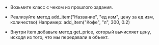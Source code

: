 
- Возьмите класс с чеком из прошлого задания.

- Реализуйте метод add_item("Название", "ед изм", цену за ед изм, количество) 
Например: add_item("Кофе", "л", 300, 0.2)

 - Внутри item добавьте метод get_price, который вычисляет цену, исходя из того, что мы передавали в объект.